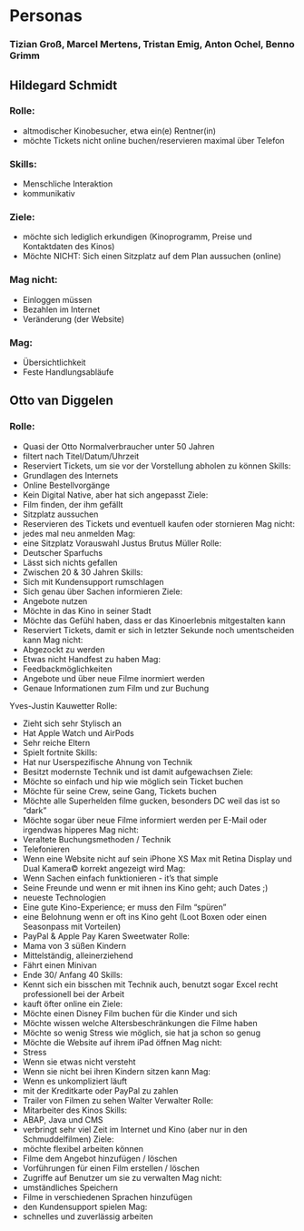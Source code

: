 # Personas
### Tizian Groß, Marcel Mertens, Tristan Emig, Anton Ochel, Benno Grimm

## Hildegard Schmidt 
### Rolle:
 * altmodischer Kinobesucher, etwa ein(e) Rentner(in)
 * möchte Tickets nicht online buchen/reservieren maximal über Telefon
### Skills: 
*	Menschliche Interaktion
*	kommunikativ 
### Ziele: 
*	möchte sich lediglich erkundigen (Kinoprogramm, Preise und Kontaktdaten des Kinos)
*	Möchte NICHT: Sich einen Sitzplatz auf dem Plan aussuchen (online)
### Mag nicht: 
*	Einloggen müssen
*	Bezahlen im Internet
*	Veränderung (der Website)
### Mag:
*	Übersichtlichkeit
*	Feste Handlungsabläufe

## Otto van Diggelen
### Rolle: 
-	Quasi der Otto Normalverbraucher unter 50 Jahren 
-	filtert nach Titel/Datum/Uhrzeit
-	Reserviert Tickets, um sie vor der Vorstellung abholen zu können
Skills:
-	Grundlagen des Internets
-	Online Bestellvorgänge
-	Kein Digital Native, aber hat sich angepasst 
Ziele:
-	Film finden, der ihm gefällt
-	Sitzplatz aussuchen
-	Reservieren des Tickets und eventuell kaufen oder stornieren
Mag nicht: 
-	jedes mal neu anmelden 
Mag:
-	eine Sitzplatz Vorauswahl 
Justus Brutus Müller 	Rolle:
-	Deutscher Sparfuchs
-	Lässt sich nichts gefallen
-	Zwischen 20 & 30 Jahren
Skills:
-	Sich mit Kundensupport rumschlagen
-	Sich genau über Sachen informieren
Ziele:
-	Angebote nutzen
-	Möchte in das Kino in seiner Stadt
-	Möchte das Gefühl haben, dass er das Kinoerlebnis mitgestalten kann
-	Reserviert Tickets, damit er sich in letzter Sekunde noch umentscheiden kann
Mag nicht:
-	Abgezockt zu werden
-	Etwas nicht Handfest zu haben
Mag:
-	Feedbackmöglichkeiten
-	Angebote und über neue Filme inormiert werden
-	Genaue Informationen zum Film und zur Buchung

Yves-Justin Kauwetter 
	Rolle:
-	Zieht sich sehr Stylisch an
-	Hat Apple Watch und AirPods
-	Sehr reiche Eltern
-	Spielt fortnite
Skills: 
-	Hat nur Userspezifische Ahnung von Technik
-	Besitzt modernste Technik und ist damit aufgewachsen
Ziele:  
-	Möchte so einfach und hip wie möglich sein Ticket buchen
-	Möchte für seine Crew, seine Gang, Tickets buchen
-	Möchte alle Superhelden filme gucken, besonders DC weil das ist so “dark”
-	Möchte sogar über neue Filme informiert werden per E-Mail oder irgendwas hipperes
Mag nicht:
-	Veraltete Buchungsmethoden / Technik
-	Telefonieren
-	Wenn eine Website nicht auf sein iPhone XS Max mit Retina Display und Dual Kamera© korrekt angezeigt wird
Mag: 
-	Wenn Sachen einfach funktionieren - it’s that simple
-	Seine Freunde und wenn er mit ihnen ins Kino geht; auch Dates ;) 
-	neueste Technologien
-	Eine gute Kino-Experience; er muss den Film “spüren”
-	eine Belohnung wenn er oft ins Kino geht (Loot Boxen oder einen Seasonpass mit Vorteilen)
-	PayPal & Apple Pay
Karen Sweetwater  	Rolle: 
-	Mama von 3 süßen Kindern
-	Mittelständig, alleinerziehend
-	Fährt einen Minivan
-	Ende 30/ Anfang 40
Skills:
-	Kennt sich ein bisschen mit Technik auch, benutzt sogar Excel recht professionell bei der Arbeit
-	kauft öfter online ein
Ziele:
-	Möchte einen Disney Film buchen für die Kinder und sich
-	Möchte wissen welche Altersbeschränkungen die Filme haben
-	Möchte so wenig Stress wie möglich, sie hat ja schon so genug
-	Möchte die Website auf ihrem iPad öffnen
Mag nicht:
-	Stress
-	Wenn sie etwas nicht versteht
-	Wenn sie nicht bei ihren Kindern sitzen kann
Mag:
-	Wenn es unkompliziert läuft
-	mit der Kreditkarte oder PayPal zu zahlen
-	Trailer von Filmen zu sehen
Walter Verwalter 	Rolle: 
-	Mitarbeiter des Kinos
Skills: 
-	ABAP, Java und CMS 
-	verbringt sehr viel Zeit im Internet und Kino (aber nur in den Schmuddelfilmen)
Ziele: 
-	möchte flexibel arbeiten können
-	Filme dem Angebot hinzufügen / löschen
-	Vorführungen für einen Film erstellen / löschen
-	 Zugriffe auf Benutzer um sie zu verwalten
Mag nicht: 
-	umständliches Speichern
-	Filme in verschiedenen Sprachen hinzufügen
-	den Kundensupport spielen
Mag: 
-	schnelles und zuverlässig arbeiten



